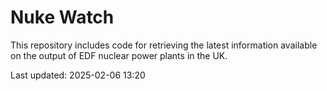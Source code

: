 # Nuke Watch

This repository includes code for retrieving the latest information available on the output of EDF nuclear power plants in the UK.

Last updated: 2025-02-06 13:20